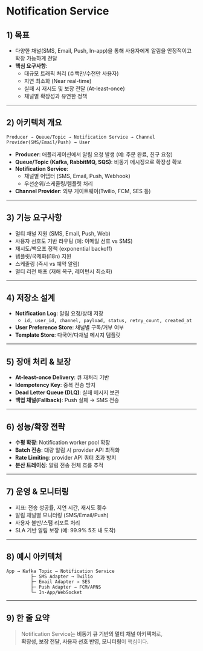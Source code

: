 # Notification Service

## 1) 목표
- 다양한 채널(SMS, Email, Push, In-app)을 통해 사용자에게 알림을 안정적이고 확장 가능하게 전달  
- **핵심 요구사항**:
  - 대규모 트래픽 처리 (수백만/수천만 사용자)  
  - 지연 최소화 (Near real-time)  
  - 실패 시 재시도 및 보장 전달 (At-least-once)  
  - 채널별 확장성과 유연한 정책  

---

## 2) 아키텍처 개요
```
Producer → Queue/Topic → Notification Service → Channel Provider(SMS/Email/Push) → User
```

- **Producer**: 애플리케이션에서 알림 요청 발생 (예: 주문 완료, 친구 요청)  
- **Queue/Topic (Kafka, RabbitMQ, SQS)**: 비동기 메시징으로 확장성 확보  
- **Notification Service**:
  - 채널별 어댑터 (SMS, Email, Push, Webhook)  
  - 우선순위/스케줄링/템플릿 처리  
- **Channel Provider**: 외부 게이트웨이(Twilio, FCM, SES 등)  

---

## 3) 기능 요구사항
- 멀티 채널 지원 (SMS, Email, Push, Web)  
- 사용자 선호도 기반 라우팅 (예: 이메일 선호 vs SMS)  
- 재시도/백오프 정책 (exponential backoff)  
- 템플릿/국제화(i18n) 지원  
- 스케줄링 (즉시 vs 예약 알림)  
- 멀티 리전 배포 (재해 복구, 레이턴시 최소화)  

---

## 4) 저장소 설계
- **Notification Log**: 알림 요청/상태 저장  
  - `id, user_id, channel, payload, status, retry_count, created_at`  
- **User Preference Store**: 채널별 구독/거부 여부  
- **Template Store**: 다국어/다채널 메시지 템플릿  

---

## 5) 장애 처리 & 보장
- **At-least-once Delivery**: 큐 재처리 기반  
- **Idempotency Key**: 중복 전송 방지  
- **Dead Letter Queue (DLQ)**: 실패 메시지 보관  
- **백업 채널(Fallback)**: Push 실패 → SMS 전송  

---

## 6) 성능/확장 전략
- **수평 확장**: Notification worker pool 확장  
- **Batch 전송**: 대량 알림 시 provider API 최적화  
- **Rate Limiting**: provider API 쿼터 초과 방지  
- **분산 트레이싱**: 알림 전송 전체 흐름 추적  

---

## 7) 운영 & 모니터링
- 지표: 전송 성공률, 지연 시간, 재시도 횟수  
- 알림 채널별 모니터링 (SMS/Email/Push)  
- 사용자 불만/스팸 리포트 처리  
- SLA 기반 알림 보장 (예: 99.9% 5초 내 도착)  

---

## 8) 예시 아키텍처
```
App → Kafka Topic → Notification Service
         ├─ SMS Adapter → Twilio
         ├─ Email Adapter → SES
         ├─ Push Adapter → FCM/APNS
         └─ In-App/WebSocket
```

---

## 9) 한 줄 요약
> Notification Service는 **비동기 큐 기반의 멀티 채널 아키텍처**로,  
> **확장성, 보장 전달, 사용자 선호 반영, 모니터링**이 핵심이다.

